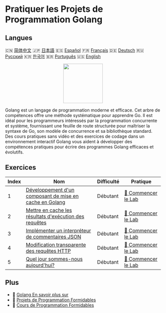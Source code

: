 # Pratiquer les Projets de Programmation Golang

## Langues

🇨🇳 [简体中文](README_zh.md) 🇯🇵 [日本語](README_ja.md) 🇪🇸 [Español](README_es.md) 🇫🇷 [Français](README_fr.md) 🇩🇪 [Deutsch](README_de.md) 🇷🇺 [Русский](README_ru.md) 🇰🇷 [한국어](README_ko.md) 🇧🇷 [Português](README_pt.md) 🇺🇸 [English](README.md) 

<div align="center">
<img width="128px" src="https://file.labex.io/path/YgASYacMNI6I.png">
</div>

Golang est un langage de programmation moderne et efficace. Cet arbre de compétences offre une méthode systématique pour apprendre Go. Il est idéal pour les programmeurs intéressés par la programmation concurrente et système, fournissant une feuille de route structurée pour maîtriser la syntaxe de Go, son modèle de concurrence et sa bibliothèque standard. Des cours pratiques sans vidéo et des exercices de codage dans un environnement interactif Golang vous aident à développer des compétences pratiques pour écrire des programmes Golang efficaces et évolutifs.

## Exercices

|   Index | Nom                                                                                                                                    | Difficulté   | Pratique                                                                                             |
|---------|----------------------------------------------------------------------------------------------------------------------------------------|--------------|------------------------------------------------------------------------------------------------------|
|       1 | [Développement d'un composant de mise en cache en Golang](https://labex.io/fr/courses/project-development-of-golang-caching-component) | Débutant     | [🚀 Commencer le Lab](https://labex.io/fr/courses/project-development-of-golang-caching-component)   |
|       2 | [Mettre en cache les résultats d'exécution des requêtes](https://labex.io/fr/courses/project-cache-request-execution-results)          | Débutant     | [🚀 Commencer le Lab](https://labex.io/fr/courses/project-cache-request-execution-results)           |
|       3 | [Implémenter un interpréteur de commentaires JSON](https://labex.io/fr/courses/project-implement-json-comment-interpreter)             | Débutant     | [🚀 Commencer le Lab](https://labex.io/fr/courses/project-implement-json-comment-interpreter)        |
|       4 | [Modification transparente des requêtes HTTP](https://labex.io/fr/courses/project-transparent-modification-of-http-requests)           | Débutant     | [🚀 Commencer le Lab](https://labex.io/fr/courses/project-transparent-modification-of-http-requests) |
|       5 | [Quel jour sommes-nous aujourd'hui?](https://labex.io/fr/courses/project-what-day-is-it-today)                                         | Débutant     | [🚀 Commencer le Lab](https://labex.io/fr/courses/project-what-day-is-it-today)                      |

## Plus

- 🔗 [Golang En savoir plus sur](https://labex.io/fr/skilltrees/go)
- 🔗 [Projets de Programmation Formidables](https://github.com/labex-labs/awesome-programming-projects)
- 🔗 [Cours de Programmation Formidables](https://github.com/labex-labs/awesome-programming-courses)

